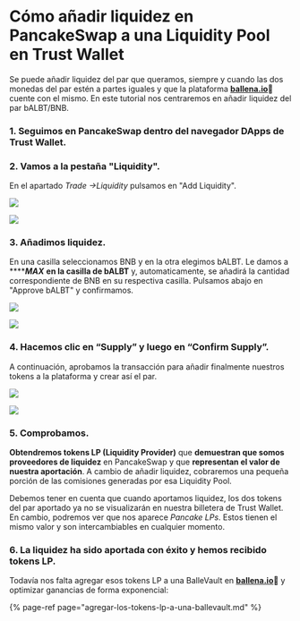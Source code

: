 # Cómo añadir liquidez en PancakeSwap a una Liquidity Pool en Trust Wallet

Se puede añadir liquidez del par que queramos, siempre y cuando las dos monedas del par estén a partes iguales y que la plataforma [**ballena.io**](https://app.ballena.io/)**🐋** cuente con el mismo. En este tutorial nos centraremos en añadir liquidez del par bALBT/BNB.



### 1. Seguimos en PancakeSwap dentro del navegador DApps de Trust Wallet.



### 2. Vamos a la pestaña "Liquidity".

En el apartado _Trade →Liquidity_  pulsamos en "Add Liquidity".



![](../../../../../../.gitbook/assets/photo6003629256741074154.jpg)

![](../../../../../../.gitbook/assets/photo6003629256741074153.jpg)

### 

### 3. Añadimos liquidez.

En una casilla seleccionamos BNB y en la otra elegimos bALBT. Le damos a ****_**MAX**_  **en la casilla de bALBT** y, automaticamente, se añadirá la cantidad correspondiente de BNB en su respectiva casilla. Pulsamos abajo en "Approve bALBT" y confirmamos.

![](../../../../../../.gitbook/assets/photo6003629256741074152%20%281%29.jpg)

![](../../../../../../.gitbook/assets/photo6003629256741074151.jpg)

### 

### 4. Hacemos clic en “Supply” y luego en “Confirm Supply”. 

A continuación, aprobamos la transacción para añadir finalmente nuestros tokens a la plataforma y crear así el par.



![](../../../../../../.gitbook/assets/photo6003629256741074150.jpg)

![](../../../../../../.gitbook/assets/photo6003629256741074188.jpg)



### 5. Comprobamos.

**Obtendremos tokens LP \(Liquidity Provider\)** que **demuestran que somos proveedores de liquidez** en PancakeSwap y que **representan el valor de nuestra aportación**. A cambio de añadir liquidez, cobraremos una pequeña porción de las comisiones generadas por esa Liquidity Pool.

Debemos tener en cuenta que cuando aportamos liquidez, los dos tokens del par aportado ya no se visualizarán en nuestra billetera de Trust Wallet. En cambio, podremos ver que nos aparece _Pancake LPs_. Estos tienen el mismo valor y son intercambiables en cualquier momento.



### 6. La liquidez ha sido aportada con éxito y hemos recibido tokens LP.



Todavía nos falta agregar esos tokens LP a una BalleVault en [**ballena.io**](https://app.ballena.io/)**🐋** y optimizar ganancias de forma exponencial:

{% page-ref page="agregar-los-tokens-lp-a-una-ballevault.md" %}





